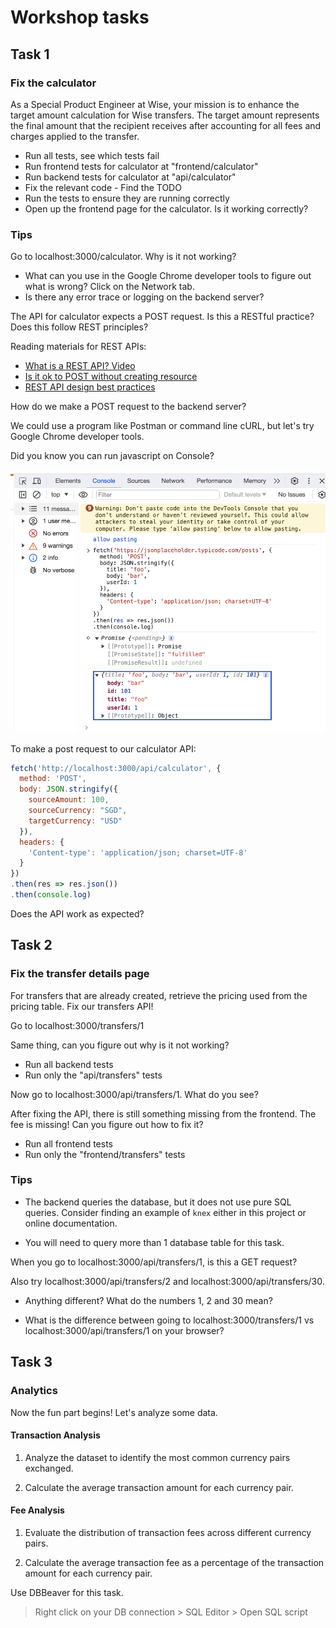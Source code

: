 # Workshop tasks

## Task 1

### Fix the calculator

As a Special Product Engineer at Wise, your mission is to enhance the target amount calculation for Wise transfers. The target amount represents the final amount that the recipient receives after accounting for all fees and charges applied to the transfer.

- Run all tests, see which tests fail
- Run frontend tests for calculator at "frontend/calculator"
- Run backend tests for calculator at "api/calculator"
- Fix the relevant code - Find the TODO
- Run the tests to ensure they are running correctly
- Open up the frontend page for the calculator. Is it working correctly?

### Tips

Go to localhost:3000/calculator. Why is it not working? 

- What can you use in the Google Chrome developer tools to figure out what is wrong? Click on the Network tab.
- Is there any error trace or logging on the backend server?

The API for calculator expects a POST request. Is this a RESTful practice? Does this follow REST principles?

Reading materials for REST APIs:

- [What is a REST API? Video](https://www.youtube.com/watch?v=lsMQRaeKNDk&t=10s)
- [Is it ok to POST without creating resource](https://stackoverflow.com/questions/21473437/restful-when-is-it-ok-to-post-without-creating-a-resource-on-server)
- [REST API design best practices](https://stackoverflow.blog/2020/03/02/best-practices-for-rest-api-design/)


How do we make a POST request to the backend server?

We could use a program like Postman or command line cURL, but let's try Google Chrome developer tools.

Did you know you can run javascript on Console?

![POST request example](images/POST_request.png)

To make a post request to our calculator API:

```javascript
fetch('http://localhost:3000/api/calculator', {
  method: 'POST',
  body: JSON.stringify({
    sourceAmount: 100,
    sourceCurrency: "SGD", 
    targetCurrency: "USD"
  }),
  headers: {
    'Content-type': 'application/json; charset=UTF-8'
  }
})
.then(res => res.json())
.then(console.log)
```

Does the API work as expected?

## Task 2

### Fix the transfer details page

For transfers that are already created, retrieve the pricing used from the pricing table. Fix our transfers API!

Go to localhost:3000/transfers/1

Same thing, can you figure out why is it not working?

- Run all backend tests
- Run only the "api/transfers" tests

Now go to localhost:3000/api/transfers/1. What do you see? 

After fixing the API, there is still something missing from the frontend. The fee is missing! Can you figure out how to fix it?

- Run all frontend tests
- Run only the "frontend/transfers" tests


### Tips

- The backend queries the database, but it does not use pure SQL queries. Consider finding an example of `knex` either in this project or online documentation.

- You will need to query more than 1 database table for this task.


When you go to localhost:3000/api/transfers/1, is this a GET request?

Also try localhost:3000/api/transfers/2 and localhost:3000/api/transfers/30. 

- Anything different? What do the numbers 1, 2 and 30 mean?

- What is the difference between going to localhost:3000/transfers/1 vs localhost:3000/api/transfers/1 on your browser?

## Task 3

### Analytics

Now the fun part begins! Let's analyze some data.

#### Transaction Analysis

1. Analyze the dataset to identify the most common currency pairs exchanged.

2. Calculate the average transaction amount for each currency pair.


#### Fee Analysis

1. Evaluate the distribution of transaction fees across different currency pairs.

2. Calculate the average transaction fee as a percentage of the transaction amount for each currency pair.

Use DBBeaver for this task.

> Right click on your DB connection > SQL Editor > Open SQL script